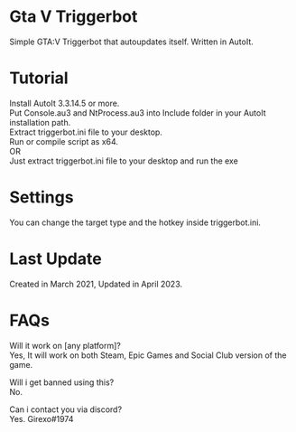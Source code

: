 # Gta V Triggerbot
Simple GTA:V Triggerbot that autoupdates itself. Written in AutoIt.

# Tutorial
Install AutoIt 3.3.14.5 or more.  
Put Console.au3 and NtProcess.au3 into Include folder in your AutoIt installation path.  
Extract triggerbot.ini file to your desktop.  
Run or compile script as x64.  
OR  
Just extract triggerbot.ini file to your desktop and run the exe

# Settings
You can change the target type and the hotkey inside triggerbot.ini.

# Last Update
Created in March 2021, Updated in April 2023.

# FAQs
Will it work on [any platform]?  
Yes, It will work on both Steam, Epic Games and Social Club version of the game.

Will i get banned using this?  
No.

Can i contact you via discord?  
Yes. Girexo#1974


